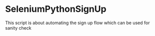 # SeleniumPythonSignUp

This script is about automating the sign up flow which can be used for sanity check

